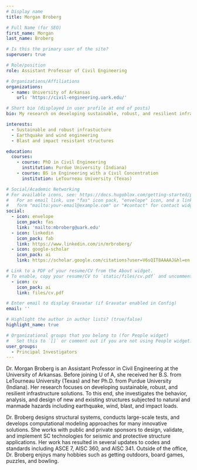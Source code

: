 ```yaml
---
# Display name
title: Morgan Broberg

# Full Name (for SEO)
first_name: Morgan
last_name: Broberg

# Is this the primary user of the site?
superuser: true

# Role/position
role: Assistant Professor of Civil Engineering

# Organizations/Affiliations
organizations:
  - name: University of Arkansas
    url: 'https://civil-engineering.uark.edu/'

# Short bio (displayed in user profile at end of posts)
bio: My research on developing sustainable, robust, and resilient infrastructure solutions. To this end, I investigate the behavior, analysis, and design of new and existing structures subjected to natural and manmade hazards including earthquake, wind, blast, and impact loads.

interests:
  - Sustainable and robust infrastucture
  - Earthquake and wind engineering
  - Blast and impact resistant structures

education:
  courses:
    - course: PhD in Civil Engineering
      institution: Purdue University (Indiana)
    - course: BS in Engineering with a Civil Concentration
      institution: LeTourneau University (Texas)

# Social/Academic Networking
# For available icons, see: https://docs.hugoblox.com/getting-started/page-builder/#icons
#   For an email link, use "fas" icon pack, "envelope" icon, and a link in the
#   form "mailto:your-email@example.com" or "#contact" for contact widget.
social:
  - icon: envelope
    icon_pack: fas
    link: 'mailto:mbroberg@uark.edu'
  - icon: linkedin
    icon_pack: fab
    link: https://www.linkedin.com/in/mrbroberg/
  - icon: google-scholar
    icon_pack: ai
    link: https://scholar.google.com/citations?user=V6sQIT8AAAAJ&hl=en

# Link to a PDF of your resume/CV from the About widget.
# To enable, copy your resume/CV to `static/files/cv.pdf` and uncomment the lines below.
  - icon: cv
    icon_pack: ai
    link: files/cv.pdf

# Enter email to display Gravatar (if Gravatar enabled in Config)
email: ''

# Highlight the author in author lists? (true/false)
highlight_name: true

# Organizational groups that you belong to (for People widget)
#   Set this to `[]` or comment out if you are not using People widget.
user_groups:
  - Principal Investigators
---
```


Dr. Morgan Broberg is an Assistant Professor in Civil Engineering at the University of Arkansas. Before joining U of A, she received her B.S. from LeTourneau University (Texas) and her Ph.D. from Purdue University (Indiana). Her research focuses on developing sustainable, robust, and resilient infrastructure solutions. To this end, she investigates the behavior, analysis, and design of new and existing structures subjected to natural and manmade hazards including earthquake, wind, blast, and impact loads.  

Dr. Broberg designs structural systems, conducts large-scale tests, and develops computational modeling approaches for many innovative solutions. She works with public and private sponsors to design, validate, and implement SC technologies for seismic and protective structure applications. Her work has resulted in several updates to codes and standards including ASCE 7, AISC 360, and AISC 341. Outside of the office, Dr. Broberg enjoys many hobbies such as getting outdoors, board games, puzzles, and bowling.  
